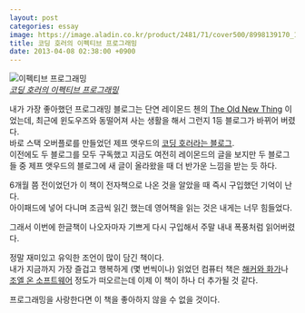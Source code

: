 ```yaml
---
layout: post
categories: essay
image: https://image.aladin.co.kr/product/2481/71/cover500/8998139170_1.jpg
title: 코딩 호러의 이펙티브 프로그래밍
date: 2013-04-08 02:38:00 +0900
---
```


![이펙티브 프로그래밍](https://image.aladin.co.kr/product/2481/71/cover500/8998139170_1.jpg)  
*[코딩 호러의 이펙티브 프로그래밍](https://www.aladin.co.kr/shop/wproduct.aspx?ISBN=8998139170&ttbkey=ttbcrazytazo1459001&COPYPaper=1)*

내가 가장 좋아했던 프로그래밍 블로그는 단연 레이몬드 첸의 [The Old New Thing](https://devblogs.microsoft.com/oldnewthing/) 이었는데, 최근에 윈도우즈와 동떨어져 사는 생활을 해서 그런지 1등 블로그가 바뀌어 버렸다.  
바로 스택 오버플로를 만들었던 제프 앳우드의 [코딩 호러라는 블로그](https://blog.codinghorror.com/).  
이전에도 두 블로그를 모두 구독했고 지금도 여전히 레이몬드의 글을 보지만 두 블로그들 중 제프 앳우드의 블로그에 새 글이 올라왔을 때 더 반가운 느낌을 받는 듯 하다.

6개월 쯤 전이었던가 이 책이 전자책으로 나온 것을 알았을 때 즉시 구입했던 기억이 난다.  
아이패드에 넣어 다니며 조금씩 읽긴 했는데 영어책을 읽는 것은 내게는 너무 힘들었다.

그래서 이번에 한글책이 나오자마자 기쁘게 다시 구입해서 주말 내내 폭풍처럼 읽어버렸다.

정말 재미있고 유익한 조언이 많이 담긴 책이다.  
내가 지금까지 가장 즐겁고 행복하게 (몇 번씩이나) 읽었던 컴퓨터 책은 [해커와 화가](/essay/2008/03/23/hackers-and-painters.html)나 [조엘 온 소프트웨어](/essay/2012/02/12/joel-on-software.html) 정도가 떠오르는데 이제 이 책이 하나 더 추가될 것 같다.

프로그래밍을 사랑한다면 이 책을 좋아하지 않을 수 없을 것이다.